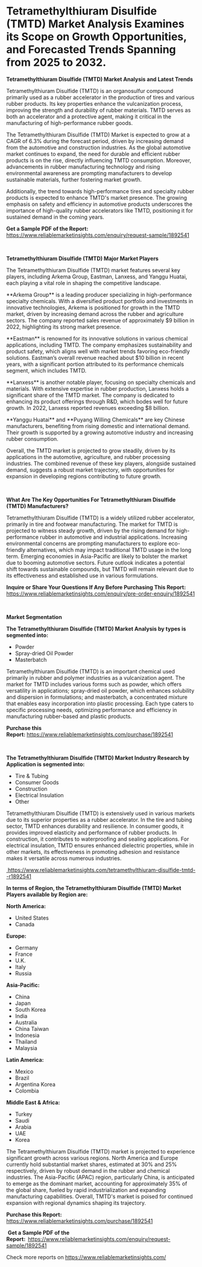 <p><h1>Tetramethylthiuram Disulfide (TMTD) Market Analysis Examines its Scope on Growth Opportunities, and Forecasted Trends Spanning from 2025 to 2032.</h1></p><p><strong>Tetramethylthiuram Disulfide (TMTD) Market Analysis and Latest Trends</strong></p>
<p><p>Tetramethylthiuram Disulfide (TMTD) is an organosulfur compound primarily used as a rubber accelerator in the production of tires and various rubber products. Its key properties enhance the vulcanization process, improving the strength and durability of rubber materials. TMTD serves as both an accelerator and a protective agent, making it critical in the manufacturing of high-performance rubber goods.</p><p>The Tetramethylthiuram Disulfide (TMTD) Market is expected to grow at a CAGR of 6.3% during the forecast period, driven by increasing demand from the automotive and construction industries. As the global automotive market continues to expand, the need for durable and efficient rubber products is on the rise, directly influencing TMTD consumption. Moreover, advancements in rubber manufacturing technology and rising environmental awareness are prompting manufacturers to develop sustainable materials, further fostering market growth.</p><p>Additionally, the trend towards high-performance tires and specialty rubber products is expected to enhance TMTD's market presence. The growing emphasis on safety and efficiency in automotive products underscores the importance of high-quality rubber accelerators like TMTD, positioning it for sustained demand in the coming years.</p></p>
<p><strong>Get a Sample PDF of the Report:&nbsp;</strong> <a href="https://www.reliablemarketinsights.com/enquiry/request-sample/1892541?utm_campaign=1887&utm_medium=2&utm_source=Github&utm_content=ia&utm_term=14012025&utm_id=tetramethylthiuram-disulfide-tmtd">https://www.reliablemarketinsights.com/enquiry/request-sample/1892541</a></p>
<p>&nbsp;</p>
<p><strong>Tetramethylthiuram Disulfide (TMTD) Major Market Players</strong></p>
<p><p>The Tetramethylthiuram Disulfide (TMTD) market features several key players, including Arkema Group, Eastman, Lanxess, and Yanggu Huatai, each playing a vital role in shaping the competitive landscape. </p><p>**Arkema Group** is a leading producer specializing in high-performance specialty chemicals. With a diversified product portfolio and investments in innovative technologies, Arkema is positioned for growth in the TMTD market, driven by increasing demand across the rubber and agriculture sectors. The company reported sales revenue of approximately $9 billion in 2022, highlighting its strong market presence.</p><p>**Eastman** is renowned for its innovative solutions in various chemical applications, including TMTD. The company emphasizes sustainability and product safety, which aligns well with market trends favoring eco-friendly solutions. Eastman’s overall revenue reached about $10 billion in recent years, with a significant portion attributed to its performance chemicals segment, which includes TMTD.</p><p>**Lanxess** is another notable player, focusing on specialty chemicals and materials. With extensive expertise in rubber production, Lanxess holds a significant share of the TMTD market. The company is dedicated to enhancing its product offerings through R&D, which bodes well for future growth. In 2022, Lanxess reported revenues exceeding $8 billion.</p><p>**Yanggu Huatai** and **Puyang Willing Chemicals** are key Chinese manufacturers, benefiting from rising domestic and international demand. Their growth is supported by a growing automotive industry and increasing rubber consumption.</p><p>Overall, the TMTD market is projected to grow steadily, driven by its applications in the automotive, agriculture, and rubber processing industries. The combined revenue of these key players, alongside sustained demand, suggests a robust market trajectory, with opportunities for expansion in developing regions contributing to future growth.</p></p>
<p>&nbsp;</p>
<p><strong>What Are The Key Opportunities For Tetramethylthiuram Disulfide (TMTD) Manufacturers?</strong></p>
<p><p>Tetramethylthiuram Disulfide (TMTD) is a widely utilized rubber accelerator, primarily in tire and footwear manufacturing. The market for TMTD is projected to witness steady growth, driven by the rising demand for high-performance rubber in automotive and industrial applications. Increasing environmental concerns are prompting manufacturers to explore eco-friendly alternatives, which may impact traditional TMTD usage in the long term. Emerging economies in Asia-Pacific are likely to bolster the market due to booming automotive sectors. Future outlook indicates a potential shift towards sustainable compounds, but TMTD will remain relevant due to its effectiveness and established use in various formulations.</p></p>
<p><strong>Inquire or Share Your Questions If Any Before Purchasing This Report:</strong> <a href="https://www.reliablemarketinsights.com/enquiry/pre-order-enquiry/1892541?utm_campaign=1887&utm_medium=2&utm_source=Github&utm_content=ia&utm_term=14012025&utm_id=tetramethylthiuram-disulfide-tmtd">https://www.reliablemarketinsights.com/enquiry/pre-order-enquiry/1892541</a></p>
<p>&nbsp;</p>
<p><strong>Market Segmentation</strong></p>
<p><strong>The Tetramethylthiuram Disulfide (TMTD) Market Analysis by types is segmented into:</strong></p>
<p><ul><li>Powder</li><li>Spray-dried Oil Powder</li><li>Masterbatch</li></ul></p>
<p><p>Tetramethylthiuram Disulfide (TMTD) is an important chemical used primarily in rubber and polymer industries as a vulcanization agent. The market for TMTD includes various forms such as powder, which offers versatility in applications; spray-dried oil powder, which enhances solubility and dispersion in formulations; and masterbatch, a concentrated mixture that enables easy incorporation into plastic processing. Each type caters to specific processing needs, optimizing performance and efficiency in manufacturing rubber-based and plastic products.</p></p>
<p><strong>Purchase this Report:&nbsp;</strong><a href="https://www.reliablemarketinsights.com/purchase/1892541?utm_campaign=1887&utm_medium=2&utm_source=Github&utm_content=ia&utm_term=14012025&utm_id=tetramethylthiuram-disulfide-tmtd">https://www.reliablemarketinsights.com/purchase/1892541</a></p>
<p>&nbsp;</p>
<p><strong>The Tetramethylthiuram Disulfide (TMTD) Market Industry Research by Application is segmented into:</strong></p>
<p><ul><li>Tire & Tubing</li><li>Consumer Goods</li><li>Construction</li><li>Electrical Insulation</li><li>Other</li></ul></p>
<p><p>Tetramethylthiuram Disulfide (TMTD) is extensively used in various markets due to its superior properties as a rubber accelerator. In the tire and tubing sector, TMTD enhances durability and resilience. In consumer goods, it provides improved elasticity and performance of rubber products. In construction, it contributes to waterproofing and sealing applications. For electrical insulation, TMTD ensures enhanced dielectric properties, while in other markets, its effectiveness in promoting adhesion and resistance makes it versatile across numerous industries.</p></p>
<p><a href="https://www.reliablemarketinsights.com/tetramethylthiuram-disulfide-tmtd--r1892541?utm_campaign=1887&utm_medium=2&utm_source=Github&utm_content=ia&utm_term=14012025&utm_id=tetramethylthiuram-disulfide-tmtd">&nbsp;https://www.reliablemarketinsights.com/tetramethylthiuram-disulfide-tmtd--r1892541</a></p>
<p><strong>In terms of Region, the Tetramethylthiuram Disulfide (TMTD) Market Players available by Region are:</strong></p>
<p>
    <p> <strong> North America: </strong>
        <ul>
            <li>United States</li>
            <li>Canada</li>
        </ul>
        </p> 
    <p> <strong> Europe: </strong>
        <ul>
            <li>Germany</li>
            <li>France</li>
            <li>U.K.</li>
            <li>Italy</li>
            <li>Russia</li>
        </ul>
        </p> 
    <p> <strong> Asia-Pacific: </strong>
        <ul>
            <li>China</li>
            <li>Japan</li>
            <li>South Korea</li>
            <li>India</li>
            <li>Australia</li>
            <li>China Taiwan</li>
            <li>Indonesia</li>
            <li>Thailand</li>
            <li>Malaysia</li>
        </ul>
        </p> 
    <p> <strong> Latin America: </strong>
        <ul>
            <li>Mexico</li>
            <li>Brazil</li>
            <li>Argentina Korea</li>
            <li>Colombia</li>
        </ul>
        </p> 
    <p> <strong> Middle East & Africa: </strong>
        <ul>
            <li>Turkey</li>
            <li>Saudi</li>
            <li>Arabia</li>
            <li>UAE</li>
            <li>Korea</li>
        </ul>
    </p>
    </p>
<p><p>The Tetramethylthiuram Disulfide (TMTD) market is projected to experience significant growth across various regions. North America and Europe currently hold substantial market shares, estimated at 30% and 25% respectively, driven by robust demand in the rubber and chemical industries. The Asia-Pacific (APAC) region, particularly China, is anticipated to emerge as the dominant market, accounting for approximately 35% of the global share, fueled by rapid industrialization and expanding manufacturing capabilities. Overall, TMTD's market is poised for continued expansion with regional dynamics shaping its trajectory.</p></p>
<p><strong>Purchase this Report: </strong><a href="https://www.reliablemarketinsights.com/purchase/1892541?utm_campaign=1887&utm_medium=2&utm_source=Github&utm_content=ia&utm_term=14012025&utm_id=tetramethylthiuram-disulfide-tmtd">https://www.reliablemarketinsights.com/purchase/1892541</a></p>
<p>&nbsp;<strong>Get a Sample PDF of the Report:&nbsp;&nbsp;</strong><a href="https://www.reliablemarketinsights.com/enquiry/request-sample/1892541?utm_campaign=1887&utm_medium=2&utm_source=Github&utm_content=ia&utm_term=14012025&utm_id=tetramethylthiuram-disulfide-tmtd">https://www.reliablemarketinsights.com/enquiry/request-sample/1892541</a></p>
<p><strong></strong></p>
<p>Check more reports on <a href="https://www.reliablemarketinsights.com/?utm_campaign=1887&utm_medium=2&utm_source=Github&utm_content=ia&utm_term=14012025&utm_id=tetramethylthiuram-disulfide-tmtd">https://www.reliablemarketinsights.com/</a></p>